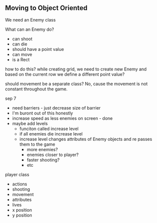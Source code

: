 ## Moving to Object Oriented

We need an Enemy class

What can an Enemy do?

- can shoot
- can die
- should have a point value
- can move
- is a Rect

how to do this?
while creating grid, we need to create new Enemy and based on the current row we define a different point value?

should movement be a separate class? No, cause the movement is not constant throughout the game.

sep 7

- need barriers - just decrease size of barrier
- I'm buront out of this honestly
- increase speed as less enemies on screen - done
- maybe add levels
  - funciton called increase level
  - if all enemies die increase level
  - increase level changes attributes of Enemy objects and re passes them to the game
    - more enemies?
    - enemies closer to player?
    - faster shooting?
    - etc

player class

- actions
- shooting
- movement
- attributes
- lives
- x position
- y position
